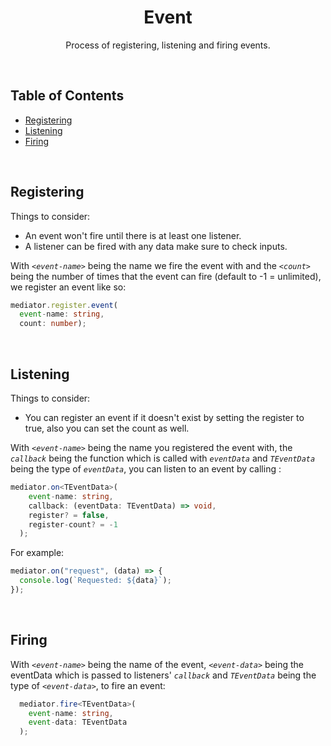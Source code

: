 <h1 align="center">
   <b>
        Event
    </b>
</h1>

<p align="center">Process of registering, listening and firing events.</p>
<br />

## Table of Contents

- [Registering](#registering)
- [Listening](#listening)
- [Firing](#firing)

<br />

## Registering

Things to consider:

- An event won't fire until there is at least one listener.
- A listener can be fired with any data make sure to check inputs.

With _`<event-name>`_ being the name we fire the event with and the _`<count>`_ being the number of times that the event can fire (default to -1 = unlimited), we register an event like so:

```ts
mediator.register.event(
  event-name: string,
  count: number);
```

<br />

## Listening

Things to consider:

- You can register an event if it doesn't exist by setting the register to true, also you can set the count as well.

With _`<event-name>`_ being the name you registered the event with, the _`callback`_ being the function which is called with _`eventData`_ and _`TEventData`_ being the type of _`eventData`_, you can listen to an event by calling :

```ts
mediator.on<TEventData>(
    event-name: string,
    callback: (eventData: TEventData) => void,
    register? = false,
    register-count? = -1
  );
```

For example:

```ts
mediator.on("request", (data) => {
  console.log(`Requested: ${data}`);
});
```

<br />

## Firing

With _`<event-name>`_ being the name of the event, _`<event-data>`_ being the eventData which is passed to listeners' _`callback`_ and _`TEventData`_ being the type of _`<event-data>`_, to fire an event:

```ts
  mediator.fire<TEventData>(
    event-name: string,
    event-data: TEventData
  );
```

<br />
